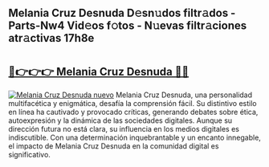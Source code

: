 ## Melania Cruz Desnuda D𝚎sn𝚞dos filtr𝚊dos - Parts-Nw4 Vid𝚎os f𝚘tos - N𝚞evas filtr𝚊ciones atr𝚊ctivas 17h8e

# <h2><a href="http://mbc6e1d.tromn.icu/?c=Melania+Cruz+Desnuda">🔗👉👉👉 Melania Cruz Desnuda 🔗🔗</a></h2>

[![Melania Cruz Desnuda nuevo](https://i.imgur.com/pEAQMta.gif)](http://mbc6e1d.tromn.icu/?c=Melania+Cruz+Desnuda)
Melania Cruz Desnuda, una personalidad multifacética y enigmática, desafía la comprensión fácil. Su distintivo estilo en línea ha cautivado y provocado críticas, generando debates sobre ética, autoexpresión y la dinámica de las sociedades digitales. Aunque su dirección futura no está clara, su influencia en los medios digitales es indiscutible. Con una determinación inquebrantable y un encanto innegable, el impacto de Melania Cruz Desnuda en la comunidad digital es significativo.
